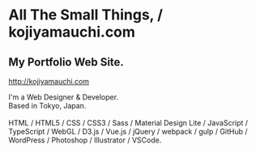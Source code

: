 # All The Small Things, / kojiyamauchi.com<br>

## My Portfolio Web Site.<br>

<http://kojiyamauchi.com>

I'm a Web Designer & Developer.<br>
Based in Tokyo, Japan.<br><br>
HTML / HTML5 / CSS / CSS3 / Sass / Material Design Lite / JavaScript / TypeScript / WebGL / D3.js / Vue.js / jQuery / webpack / gulp / GitHub / WordPress / Photoshop / Illustrator / VSCode.
